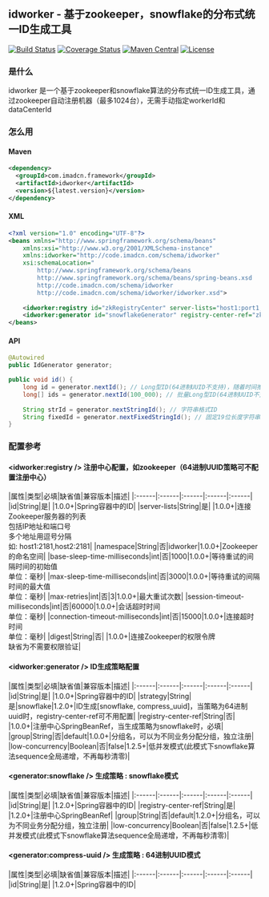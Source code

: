 ## idworker - 基于zookeeper，snowflake的分布式统一ID生成工具

[![Build Status](https://travis-ci.org/imadcn/idworker.svg?branch=master)](https://travis-ci.org/imadcn/idworker)
[![Coverage Status](https://coveralls.io/repos/imadcn/idworker/badge.svg?branch=master&service=github)](https://coveralls.io/github/imadcn/idworker?branch=master)
[![Maven Central](https://img.shields.io/maven-central/v/com.imadcn.framework/idworker.svg)](http://mvnrepository.com/artifact/com.imadcn.framework/idworker)
[![License](https://img.shields.io/badge/license-Apache%202-4EB1BA.svg)](https://www.apache.org/licenses/LICENSE-2.0.html)

### 是什么
idworker 是一个基于zookeeper和snowflake算法的分布式统一ID生成工具，通过zookeeper自动注册机器（最多1024台），无需手动指定workerId和dataCenterId

### 怎么用
#### Maven

```xml
<dependency>
  <groupId>com.imadcn.framework</groupId>
  <artifactId>idworker</artifactId>
  <version>${latest.version}</version>
</dependency>
```

#### XML

```xml
<?xml version="1.0" encoding="UTF-8"?>
<beans xmlns="http://www.springframework.org/schema/beans"
    xmlns:xsi="http://www.w3.org/2001/XMLSchema-instance"
    xmlns:idworker="http://code.imadcn.com/schema/idworker"
    xsi:schemaLocation="
        http://www.springframework.org/schema/beans 
        http://www.springframework.org/schema/beans/spring-beans.xsd
        http://code.imadcn.com/schema/idworker
        http://code.imadcn.com/schema/idworker/idworker.xsd">
        
    <idworker:registry id="zkRegistryCenter" server-lists="host1:port1,host2:port2"/>
    <idworker:generator id="snowflakeGenerator" registry-center-ref="zkRegistryCenter" />
</beans>

```

#### API

```java
@Autowired
public IdGenerator generator;

public void id() {
    long id = generator.nextId(); // Long型ID(64进制UUID不支持)，随着时间推移，ID长度为7-19位
    long[] ids = generator.nextId(100_000); // 批量Long型ID(64进制UUID不支持)，最多10w个
	
    String strId = generator.nextStringId(); // 字符串格式ID
    String fixedId = generator.nextFixedStringId(); // 固定19位长度字符串Id
}

```

### 配置参考
#### <idworker:registry /> 注册中心配置，如zookeeper（64进制UUID策略可不配置注册中心）

|属性|类型|必填|缺省值|兼容版本|描述|
|:------|:------|:------|:------|:------|
|id|String|是| |1.0.0+|Spring容器中的ID|
|server-lists|String|是| |1.0.0+|连接Zookeeper服务器的列表<br/>包括IP地址和端口号<br/>多个地址用逗号分隔<br/>如: host1:2181,host2:2181|
|namespace|String|否|idworker|1.0.0+|Zookeeper的命名空间|
|base-sleep-time-milliseconds|int|否|1000|1.0.0+|等待重试的间隔时间的初始值<br/>单位：毫秒|
|max-sleep-time-milliseconds|int|否|3000|1.0.0+|等待重试的间隔时间的最大值<br/>单位：毫秒|
|max-retries|int|否|3|1.0.0+|最大重试次数|
|session-timeout-milliseconds|int|否|60000|1.0.0+|会话超时时间<br/>单位：毫秒|
|connection-timeout-milliseconds|int|否|15000|1.0.0+|连接超时时间<br/>单位：毫秒|
|digest|String|否| |1.0.0+|连接Zookeeper的权限令牌<br/>缺省为不需要权限验证|

#### <idworker:generator /> ID生成策略配置

|属性|类型|必填|缺省值|兼容版本|描述|
|:------|:------|:------|:------|:------|
|id|String|是| |1.0.0+|Spring容器中的ID|
|strategy|String|是|snowflake|1.2.0+|ID生成[snowflake, compress_uuid]，当策略为64进制uuid时，registry-center-ref可不用配置|
|registry-center-ref|String|否| |1.0.0+|注册中心SpringBeanRef，当生成策略为snowflake时，必填|
|group|String|否|default|1.0.0+|分组名，可以为不同业务分配分组，独立注册|
|low-concurrency|Boolean|否|false|1.2.5+|低并发模式(此模式下snowflake算法sequence全局递增，不再每秒清零)|

#### <generator:snowflake /> 生成策略 : snowflake模式

|属性|类型|必填|缺省值|兼容版本|描述|
|:------|:------|:------|:------|:------|
|id|String|是| |1.2.0+|Spring容器中的ID|
|registry-center-ref|String|是| |1.2.0+|注册中心SpringBeanRef|
|group|String|否|default|1.2.0+|分组名，可以为不同业务分配分组，独立注册|
|low-concurrency|Boolean|否|false|1.2.5+|低并发模式(此模式下snowflake算法sequence全局递增，不再每秒清零)|

#### <generator:compress-uuid /> 生成策略 : 64进制UUID模式

|属性|类型|必填|缺省值|兼容版本|描述|
|:------|:------|:------|:------|:------|
|id|String|是| |1.2.0+|Spring容器中的ID|
